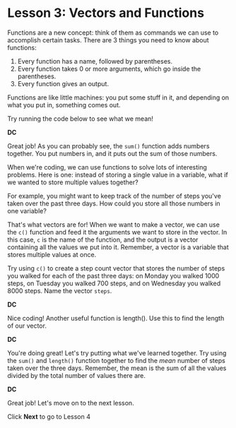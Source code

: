 # Lesson 3: Vectors and Functions

Functions are a new concept: think of them as commands we can use to accomplish certain tasks. There are 3 things you need to know about functions:

1. Every function has a name, followed by parentheses.
2. Every function takes 0 or more arguments, which go inside the parentheses.
3. Every function gives an output.

Functions are like little machines: you put some stuff in it, and depending on what you put in, something comes out.

Try running the code below to see what we mean!

**DC**

Great job! As you can probably see, the `sum()` function adds numbers together. You put numbers in, and it puts out the sum of those numbers.

When we're coding, we can use functions to solve lots of interesting problems. Here is one: instead of storing a single value in a variable, what if we wanted to store multiple values together?

For example, you might want to keep track of the number of steps you've taken over the past three days. How could you store all those numbers in one variable?

That's what vectors are for! When we want to make a vector, we can use the `c()` function and feed it the arguments we want to store in the vector. In this case, `c` is the name of the function, and the output is a vector containing all the values we put into it. Remember, a vector is a variable that stores multiple values at once.

Try using `c()` to create a step count vector that stores the number of steps you walked for each of the past three days: on Monday you walked 1000 steps, on Tuesday you walked 700 steps, and on Wednesday you walked 8000 steps. Name the vector `steps`.

**DC**

Nice coding! Another useful function is length(). Use this to find the length of our vector.

**DC**

You're doing great! Let's try putting what we've learned together. Try using the `sum()` and `length()` function together to find the *mean* number of steps taken over the three days. Remember, the mean is the sum of all the values divided by the total number of values there are.

**DC**

Great job! Let's move on to the next lesson.

Click **Next** to go to Lesson 4
